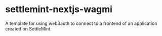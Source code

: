 # settlemint-nextjs-wagmi
A template for using web3auth to connect to a frontend of an application created on SettleMint. 
